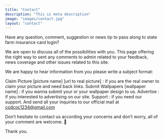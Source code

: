 ```yaml
---
title: "Contact"
description: "This is meta description"
image: "images/contact.jpg"
layout: "contact"
---
```

Have any question, comment, suggestion or news tip to pass along to state farm insurance card login?

We are open to discuss all of the possibilities with you. This page offering the right way to sent any comments to  admin related to your feedback, news coverage and other issues related to this site.

We are happy to hear information from you please write a subject format:

Claim Picture [picture name] [url to real picture] : if you are the real owner to claim your picture and need back links.
Submit Wallpapers [wallpaper name] : if you wanna submit your or your wallpaper design to us.
Advertise : if you interested to advertising on our site.
Support : if you need our support.
And send all your inquiries to our official mail at codcoc1234@gmail.com

Don’t hesitate to contact us according your concerns and don’t worry, all of your comment are welcome. 🙂

Thank you.
